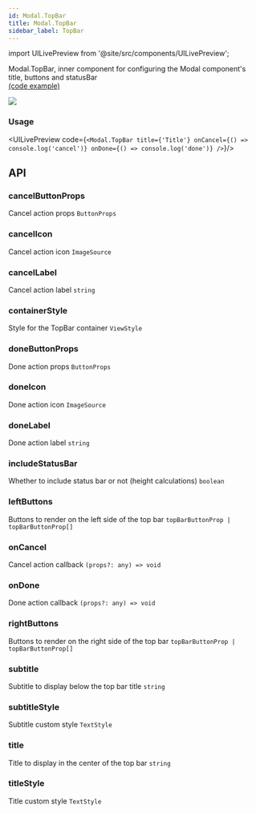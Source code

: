 ```yaml
---
id: Modal.TopBar
title: Modal.TopBar
sidebar_label: TopBar
---
```


import UILivePreview from '@site/src/components/UILivePreview';

Modal.TopBar, inner component for configuring the Modal component's title, buttons and statusBar  
[(code example)](https://github.com/wix/react-native-ui-lib/blob/master/demo/src/screens/componentScreens/ModalScreen.tsx)
<div style={{display: 'flex', flexDirection: 'row', overflowX: 'auto', maxHeight: '500px', alignItems: 'center'}}><img style={{maxHeight: '420px'}} src={'https://media.giphy.com/media/3oFzmfSX8KgvctI4Ks/giphy.gif'}/>

</div>

### Usage
<UILivePreview code={`<Modal.TopBar
 title={'Title'}
 onCancel={() => console.log('cancel')}
 onDone={() => console.log('done')}
/>`}/>

## API
### cancelButtonProps
Cancel action props
`ButtonProps ` 

### cancelIcon
Cancel action icon
`ImageSource ` 

### cancelLabel
Cancel action label
`string ` 

### containerStyle
Style for the TopBar container
`ViewStyle ` 

### doneButtonProps
Done action props
`ButtonProps ` 

### doneIcon
Done action icon
`ImageSource ` 

### doneLabel
Done action label
`string ` 

### includeStatusBar
Whether to include status bar or not (height calculations)
`boolean ` 

### leftButtons
Buttons to render on the left side of the top bar
`topBarButtonProp | topBarButtonProp[] ` 

### onCancel
Cancel action callback
`(props?: any) => void ` 

### onDone
Done action callback
`(props?: any) => void ` 

### rightButtons
Buttons to render on the right side of the top bar
`topBarButtonProp | topBarButtonProp[] ` 

### subtitle
Subtitle to display below the top bar title
`string ` 

### subtitleStyle
Subtitle custom style
`TextStyle ` 

### title
Title to display in the center of the top bar
`string ` 

### titleStyle
Title custom style
`TextStyle ` 


